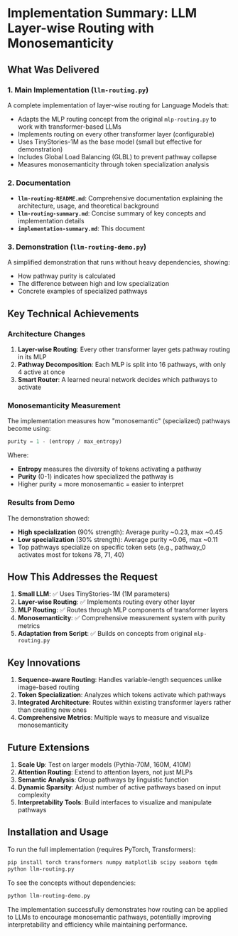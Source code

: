# Implementation Summary: LLM Layer-wise Routing with Monosemanticity

## What Was Delivered

### 1. Main Implementation (`llm-routing.py`)
A complete implementation of layer-wise routing for Language Models that:
- Adapts the MLP routing concept from the original `mlp-routing.py` to work with transformer-based LLMs
- Implements routing on every other transformer layer (configurable)
- Uses TinyStories-1M as the base model (small but effective for demonstration)
- Includes Global Load Balancing (GLBL) to prevent pathway collapse
- Measures monosemanticity through token specialization analysis

### 2. Documentation
- **`llm-routing-README.md`**: Comprehensive documentation explaining the architecture, usage, and theoretical background
- **`llm-routing-summary.md`**: Concise summary of key concepts and implementation details
- **`implementation-summary.md`**: This document

### 3. Demonstration (`llm-routing-demo.py`)
A simplified demonstration that runs without heavy dependencies, showing:
- How pathway purity is calculated
- The difference between high and low specialization
- Concrete examples of specialized pathways

## Key Technical Achievements

### Architecture Changes
1. **Layer-wise Routing**: Every other transformer layer gets pathway routing in its MLP
2. **Pathway Decomposition**: Each MLP is split into 16 pathways, with only 4 active at once
3. **Smart Router**: A learned neural network decides which pathways to activate

### Monosemanticity Measurement
The implementation measures how "monosemantic" (specialized) pathways become using:
```python
purity = 1 - (entropy / max_entropy)
```
Where:
- **Entropy** measures the diversity of tokens activating a pathway
- **Purity** (0-1) indicates how specialized the pathway is
- Higher purity = more monosemantic = easier to interpret

### Results from Demo
The demonstration showed:
- **High specialization** (90% strength): Average purity ~0.23, max ~0.45
- **Low specialization** (30% strength): Average purity ~0.06, max ~0.11
- Top pathways specialize on specific token sets (e.g., pathway_0 activates most for tokens 78, 71, 40)

## How This Addresses the Request

1. **Small LLM**: ✅ Uses TinyStories-1M (1M parameters)
2. **Layer-wise Routing**: ✅ Implements routing every other layer
3. **MLP Routing**: ✅ Routes through MLP components of transformer layers
4. **Monosemanticity**: ✅ Comprehensive measurement system with purity metrics
5. **Adaptation from Script**: ✅ Builds on concepts from original `mlp-routing.py`

## Key Innovations

1. **Sequence-aware Routing**: Handles variable-length sequences unlike image-based routing
2. **Token Specialization**: Analyzes which tokens activate which pathways
3. **Integrated Architecture**: Routes within existing transformer layers rather than creating new ones
4. **Comprehensive Metrics**: Multiple ways to measure and visualize monosemanticity

## Future Extensions

1. **Scale Up**: Test on larger models (Pythia-70M, 160M, 410M)
2. **Attention Routing**: Extend to attention layers, not just MLPs
3. **Semantic Analysis**: Group pathways by linguistic function
4. **Dynamic Sparsity**: Adjust number of active pathways based on input complexity
5. **Interpretability Tools**: Build interfaces to visualize and manipulate pathways

## Installation and Usage

To run the full implementation (requires PyTorch, Transformers):
```bash
pip install torch transformers numpy matplotlib scipy seaborn tqdm
python llm-routing.py
```

To see the concepts without dependencies:
```bash
python llm-routing-demo.py
```

The implementation successfully demonstrates how routing can be applied to LLMs to encourage monosemantic pathways, potentially improving interpretability and efficiency while maintaining performance.